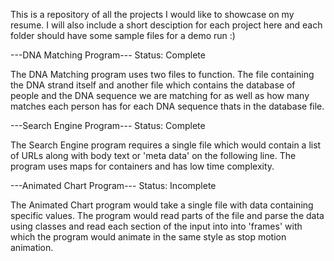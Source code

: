 This is a repository of all the projects I would like to showcase on my resume. I will also include a short desciption for each project here and each folder should have some sample files for a demo run :)

---DNA Matching Program---
Status: Complete

The DNA Matching program uses two files to function. The file containing the DNA strand itself and another file which contains the database of people and the DNA sequence we are matching for as well as how many matches each person has for each DNA sequence thats in the database file.

---Search Engine Program---
Status: Complete

The Search Engine program requires a single file which would contain a list of URLs along with body text or 'meta data' on the following line. The program uses maps for containers and has low time complexity.

---Animated Chart Program---
Status: Incomplete

The Animated Chart program would take a single file with data containing specific values. The program would read parts of the file and parse the data using classes and read each section of the input into into 'frames' with which the program would animate in the same style as stop motion animation.
